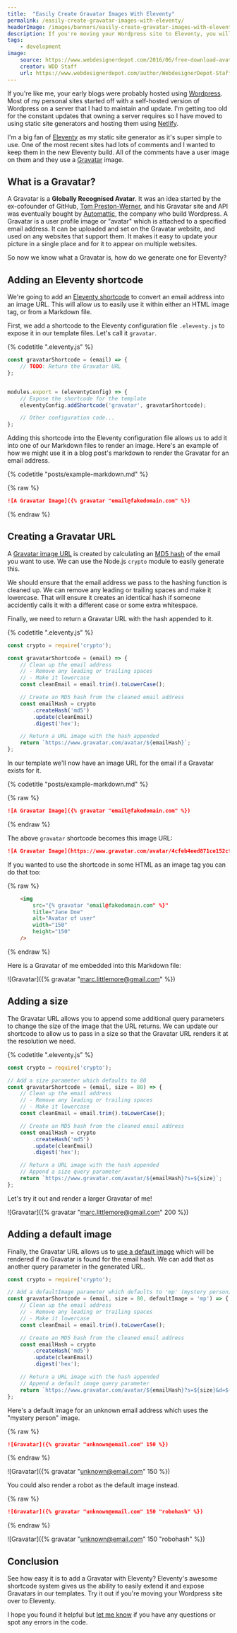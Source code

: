 ```yaml
---
title:  "Easily Create Gravatar Images With Eleventy"
permalink: /easily-create-gravatar-images-with-eleventy/
headerImage: /images/banners/easily-create-gravatar-images-with-eleventy.jpg
description: If you're moving your Wordpress site to Eleventy, you will want to convert your Gravatar images too. Find out how easy it is using an Eleventy shortcode.
tags:
    - development
image:
    source: https://www.webdesignerdepot.com/2016/06/free-download-avatar-vector-collection/
    creator: WDD Staff
    url: https://www.webdesignerdepot.com/author/WebdesignerDepot-Staff
---
```


If you're like me, your early blogs were probably hosted using [Wordpress](https://en-gb.wordpress.org/). Most of my personal sites started off with a self-hosted version of Wordpress on a server that I had to maintain and update. I'm getting too old for the constant updates that owning a server requires so I have moved to using static site generators and hosting them using [Netlify](https://netlify.com).

I'm a big fan of [Eleventy](https://www.11ty.dev/) as my static site generator as it's super simple to use. One of the most recent sites had lots of comments and I wanted to keep them in the new Eleventy build. All of the comments have a user image on them and they use a [Gravatar](https://en.gravatar.com/) image. 

## What is a Gravatar?

A Gravatar is a **Globally Recognised Avatar**. It was an idea started by the ex-cofounder of GitHub, [Tom Preston-Werner](https://en.wikipedia.org/wiki/Tom_Preston-Werner), and his Gravatar site and API was eventually bought by [Automattic](https://automattic.com/), the company who build Wordpress. A Gravatar is a user profile image or "avatar" which is attached to a specified email address. It can be uploaded and set on the Gravatar website, and used on any websites that support them. It makes it easy to update your picture in a single place and for it to appear on multiple websites.

So now we know what a Gravatar is, how do we generate one for Eleventy?

## Adding an Eleventy shortcode

We're going to add an [Eleventy shortcode](https://www.11ty.dev/docs/shortcodes/) to convert an email address into an image URL. This will allow us to easily use it within either an HTML image tag, or from a Markdown file.

First, we add a shortcode to the Eleventy configuration file `.eleventy.js` to expose it in our template files. Let's call it `gravatar`.

{% codetitle ".eleventy.js" %}

```javascript
const gravatarShortcode = (email) => {
    // TODO: Return the Gravatar URL
};


modules.export = (eleventyConfig) => {
    // Expose the shortcode for the template
    eleventyConfig.addShortcode('gravatar', gravatarShortcode);

    // Other configuration code...
};
```

Adding this shortcode into the Eleventy configuration file allows us to add it into one of our Markdown files to render an image. Here's an example of how we might use it in a blog post's markdown to render the Gravatar for an email address.

{% codetitle "posts/example-markdown.md" %}

{% raw %}
```markdown
![A Gravatar Image]({% gravatar "email@fakedomain.com" %})
```
{% endraw %}

## Creating a Gravatar URL

A [Gravatar image URL](https://en.gravatar.com/site/implement/images/) is created by calculating an [MD5 hash](https://en.wikipedia.org/wiki/MD5) of the email you want to use. We can use the Node.js `crypto` module to easily generate this.

We should ensure that the email address we pass to the hashing function is cleaned up. We can remove any leading or trailing spaces and make it lowercase. That will ensure it creates an identical hash if someone accidently calls it with a different case or some extra whitespace.

Finally, we need to return a Gravatar URL with the hash appended to it.

{% codetitle ".eleventy.js" %}

```js
const crypto = require('crypto');

const gravatarShortcode = (email) => {
    // Clean up the email address
    // - Remove any leading or trailing spaces
    // - Make it lowercase
    const cleanEmail = email.trim().toLowerCase();

    // Create an MD5 hash from the cleaned email address
    const emailHash = crypto
        .createHash('md5')
        .update(cleanEmail)
        .digest('hex');

    // Return a URL image with the hash appended
    return `https://www.gravatar.com/avatar/${emailHash}`;
};
```

In our template we'll now have an image URL for the email if a Gravatar exists for it.

{% codetitle "posts/example-markdown.md" %}

{% raw %}
```markdown
![A Gravatar Image]({% gravatar "email@fakedomain.com" %})
```
{% endraw %}

The above `gravatar` shortcode becomes this image URL:

```markdown
![A Gravatar Image](https://www.gravatar.com/avatar/4cfeb4eed871ce152cfef83b542ad62f)
```

If you wanted to use the shortcode in some HTML as an image tag you can do that too:

{% raw %}
```html
    <img
        src="{% gravatar "email@fakedomain.com" %}" 
        title="Jane Doe"
        alt="Avatar of user"
        width="150"
        height="150"
    />
```
{% endraw %}

Here is a Gravatar of me embedded into this Markdown file:

![Gravatar]({% gravatar "marc.littlemore@gmail.com" %})

## Adding a size

The Gravatar URL allows you to append some additional query parameters to change the size of the image that the URL returns. We can update our shortcode to allow us to pass in a size so that the Gravatar URL renders it at the resolution we need. 

{% codetitle ".eleventy.js" %}

```js
const crypto = require('crypto');

// Add a size parameter which defaults to 80
const gravatarShortcode = (email, size = 80) => {
    // Clean up the email address
    // - Remove any leading or trailing spaces
    // - Make it lowercase
    const cleanEmail = email.trim().toLowerCase();

    // Create an MD5 hash from the cleaned email address
    const emailHash = crypto
        .createHash('md5')
        .update(cleanEmail)
        .digest('hex');

    // Return a URL image with the hash appended
    // Append a size query parameter
    return `https://www.gravatar.com/avatar/${emailHash}?s=${size}`;
};
```

Let's try it out and render a larger Gravatar of me!

![Gravatar]({% gravatar "marc.littlemore@gmail.com" 200 %})

## Adding a default image

Finally, the Gravatar URL allows us to [use a default image](https://en.gravatar.com/site/implement/images#default-image) which will be rendered if no Gravatar is found for the email hash. We can add that as another query parameter in the generated URL.

```js
const crypto = require('crypto');

// Add a defaultImage parameter which defaults to 'mp' (mystery person)
const gravatarShortcode = (email, size = 80, defaultImage = 'mp') => {
    // Clean up the email address
    // - Remove any leading or trailing spaces
    // - Make it lowercase
    const cleanEmail = email.trim().toLowerCase();

    // Create an MD5 hash from the cleaned email address
    const emailHash = crypto
        .createHash('md5')
        .update(cleanEmail)
        .digest('hex');

    // Return a URL image with the hash appended
    // Append a default image query parameter
    return `https://www.gravatar.com/avatar/${emailHash}?s=${size}&d=${defaultImage}`;
};
```

Here's a default image for an unknown email address which uses the "mystery person" image.

{% raw %}
```md
![Gravatar]({% gravatar "unknown@email.com" 150 %})
```
{% endraw %}

![Gravatar]({% gravatar "unknown@email.com" 150 %})

You could also render a robot as the default image instead.

{% raw %}
```md
![Gravatar]({% gravatar "unknown@email.com" 150 "robohash" %})
```
{% endraw %}

![Gravatar]({% gravatar "unknown@email.com" 150 "robohash" %})

## Conclusion

See how easy it is to add a Gravatar with Eleventy? Eleventy's awesome shortcode system gives us the ability to easily extend it and expose Gravatars in our templates. Try it out if you're moving your Wordpress site over to Eleventy.

I hope you found it helpful but [let me know](/contact/) if you have any questions or spot any errors in the code.